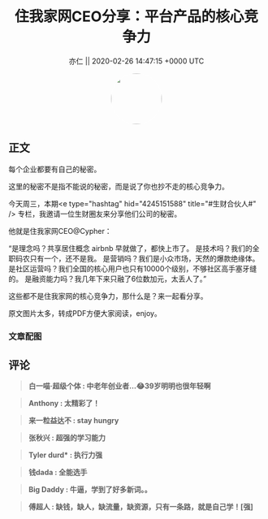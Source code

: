 <h1 align="center">住我家网CEO分享：平台产品的核心竞争力</h1>




<p align="center">
    <a>亦仁 || 2020-02-26 14:47:15 &#43;0000 UTC</a>
</p>

<div align="center">
    <img src="https://images.zsxq.com/Fn3NQqCN8nuGF86yZPXSbEsl0mb3?e=1590940799&amp;token=kIxbL07-8jAj8w1n4s9zv64FuZZNEATmlU_Vm6zD:pfbNc8W3hS0oYG_hyXXh_rHMHuc=" width="100" height="100" style="border:1px solid;border-radius:50%; color:#ffffff"/>
</div>




## 正文

<div>
每个企业都要有自己的秘密。

这里的秘密不是指不能说的秘密，而是说了你也抄不走的核心竞争力。

今天周三，本期&lt;e type=&#34;hashtag&#34; hid=&#34;4245151588&#34; title=&#34;#生财合伙人#&#34; /&gt; 专栏，我邀请一位生财圈友来分享他们公司的秘密。

他就是住我家网CEO@Cypher：

“是理念吗？共享居住概念 airbnb 早就做了，都快上市了。 
是技术吗？我们的全职码农只有一个，还不是我。
是营销吗？我们是小众市场，天然的爆款绝缘体。
是社区运营吗？我们全国的核心用户也只有10000个级别，不够社区高手塞牙缝的。
是融资能力吗？我几年下来只融了6位数加元，太丢人了。”

这些都不是住我家网的核心竞争力，那什么是？来一起看分享。

原文图片太多，转成PDF方便大家阅读，enjoy。
</div>

### 文章配图

<div class="image" align="center">

</div>


## 评论

<div align="left">
<div>

<blockquote >
<span> <strong>白一喵·超级个体 : 中老年创业者…😂39岁明明也很年轻啊 </strong></span>
</blockquote>

<blockquote >
<span> <strong>Anthony : 太精彩了！ </strong></span>
</blockquote>

<blockquote >
<span> <strong>来一粒益达不 : stay hungry </strong></span>
</blockquote>

<blockquote >
<span> <strong>张秋兴 : 超强的学习能力 </strong></span>
</blockquote>

<blockquote >
<span> <strong>Tyler durd* : 执行力强 </strong></span>
</blockquote>

<blockquote >
<span> <strong>钱dada : 全能选手 </strong></span>
</blockquote>

<blockquote >
<span> <strong>Big Daddy : 牛逼，学到了好多新词。。 </strong></span>
</blockquote>

<blockquote >
<span> <strong>傅超人 : 缺钱，缺人，缺流量，缺资源，只有一条路，就是自己学！[强] </strong></span>
</blockquote>

</div>
</div>